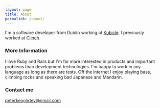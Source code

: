 ```yaml
---
layout: page
title: About
permalink: /about/
---
```


I'm a software developer from Dublin working at [Kubicle](https://www.kubicle.com/). I previously worked at [Clinch](https://clinch.io).

### More Information

I love Ruby and Rails but I'm far more interested in products and important problems than development technologies. I'm happy to work in any language as long as there are tests. Off the internet I enjoy playing bass, climbing rocks and speaking bad Japanese and Mandarin.

### Contact me

[peterkeoghdev@gmail.com](peterkeoghdev@gmail.com)
